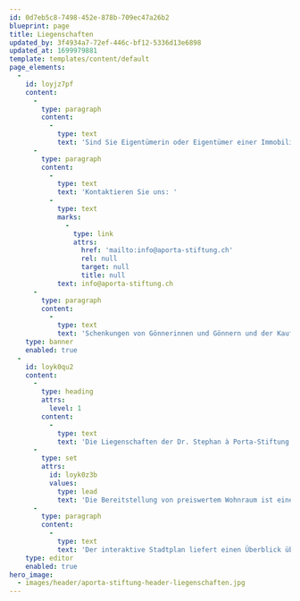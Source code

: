 ```yaml
---
id: 0d7eb5c8-7498-452e-878b-709ec47a26b2
blueprint: page
title: Liegenschaften
updated_by: 3f4934a7-72ef-446c-bf12-5336d13e6898
updated_at: 1699979881
template: templates/content/default
page_elements:
  -
    id: loyjz7pf
    content:
      -
        type: paragraph
        content:
          -
            type: text
            text: 'Sind Sie Eigentümerin oder Eigentümer einer Immobilie? Möchten Sie Ihr Haus der Spekulation entziehen und einem guten Zweck zuführen?'
      -
        type: paragraph
        content:
          -
            type: text
            text: 'Kontaktieren Sie uns: '
          -
            type: text
            marks:
              -
                type: link
                attrs:
                  href: 'mailto:info@aporta-stiftung.ch'
                  rel: null
                  target: null
                  title: null
            text: info@aporta-stiftung.ch
      -
        type: paragraph
        content:
          -
            type: text
            text: 'Schenkungen von Gönnerinnen und Gönnern und der Kauf von Immobilien zu fairen Preisen ermöglichen es der Dr. Stephan à Porta Stiftung, nachhaltig zu wachsen. So können weitere Menschen von preiswertem Wohnraum profitieren und Zuwendungen ausgerichtet werden.'
    type: banner
    enabled: true
  -
    id: loyk0qu2
    content:
      -
        type: heading
        attrs:
          level: 1
        content:
          -
            type: text
            text: 'Die Liegenschaften der Dr. Stephan à Porta-Stiftung in der Stadt Zürich'
      -
        type: set
        attrs:
          id: loyk0z3b
          values:
            type: lead
            text: 'Die Bereitstellung von preiswertem Wohnraum ist eines der Ziele, welches die Dr. Stephan à Porta-Stiftung seit ihrer Gründung konsequent verfolgt. Die Immobilien befinden sich in der Stadt Zürich, in den Stadtkreisen 4, 5, 6, 7, 8 und 10 (Wipkingen).'
      -
        type: paragraph
        content:
          -
            type: text
            text: 'Der interaktive Stadtplan liefert einen Überblick über unsere Liegenschaften. Die markierten Bereiche können angeklickt werden. Details zu den Standorten und mehr Informationen zu den einzelnen Wohnungen erfahren Sie, wenn wir Ihnen eine Wohnung anbieten können.'
    type: editor
    enabled: true
hero_image:
  - images/header/aporta-stiftung-header-liegenschaften.jpg
---
```

